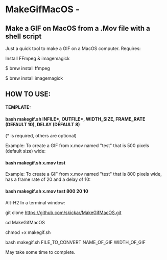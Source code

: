 # MakeGifMacOS - 
## Make a GIF on MacOS from a .Mov file with a shell script
Just a quick tool to make a GIF on a MacOS computer. Requires:

Install FFmpeg & imagemagick

$ brew install ffmpeg 

$ brew install imagemagick

## HOW TO USE:

#### TEMPLATE: 
#### bash makegif.sh INFILE*, OUTFILE*, WIDTH_SIZE, FRAME_RATE (DEFAULT 10), DELAY (DEFAULT 8)
(* is required, others are optional)

Example: 
To create a GIF from x.mov named "test" that is 500 pixels (default size) wide:
#### bash makegif.sh x.mov test

Example: 
To create a GIF from x.mov named "test" that is 800 pixels wide, has a frame rate of 20 and a delay of 10:
#### bash makegif.sh x.mov test 800 20 10

Alt-H2 In a terminal window:

git clone https://github.com/skickar/MakeGifMacOS.git

cd MakeGifMacOS

chmod +x makegif.sh

bash makegif.sh FILE_TO_CONVERT NAME_OF_GIF WIDTH_OF_GIF

May take some time to complete.


